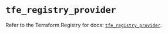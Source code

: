 # `tfe_registry_provider`

Refer to the Terraform Registry for docs: [`tfe_registry_provider`](https://registry.terraform.io/providers/hashicorp/tfe/0.68.2/docs/resources/registry_provider).
